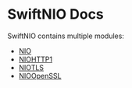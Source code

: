 # SwiftNIO Docs

SwiftNIO contains multiple modules:

 - [NIO](../NIO/index.html)
 - [NIOHTTP1](../NIOHTTP1/index.html)
 - [NIOTLS](../NIOTLS/index.html)
 - [NIOOpenSSL](../NIOOpenSSL/index.html)

